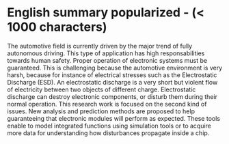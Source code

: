 # English summary popularized - (< 1000 characters)

The automotive field is currently driven by the major trend of fully autonomous driving.
This type of application has high responsabilities towards human safety.
Proper operation of electronic systems must be guaranteed.
This is challenging because the automotive environment is very harsh, because for instance of electrical stresses such as the Electrostatic Discharge (ESD).
An electrostatic discharge is a very short but violent flow of electricity between two objects of different charge.
Electrostatic discharge can destroy electronic components, or disturb them during their normal operation.
This research work is focused on the second kind of issues.
New analysis and prediction methods are proposed to help guaranteeing that electronic modules will perform as expected.
These tools enable to model integrated functions using simulation tools or to acquire more data for understanding how disturbances propagate inside a chip.
